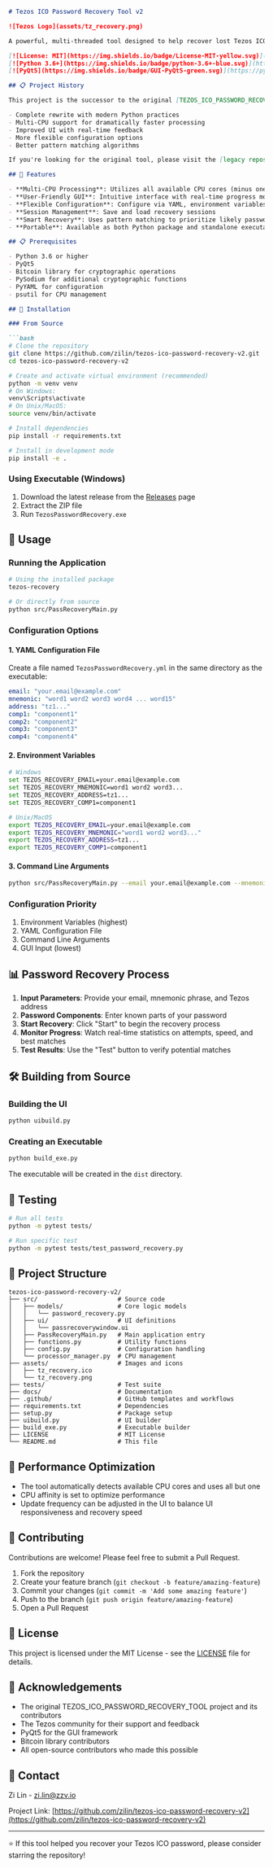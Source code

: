 ```markdown
# Tezos ICO Password Recovery Tool v2

![Tezos Logo](assets/tz_recovery.png)

A powerful, multi-threaded tool designed to help recover lost Tezos ICO passwords through advanced pattern matching and brute force techniques.

[![License: MIT](https://img.shields.io/badge/License-MIT-yellow.svg)](https://opensource.org/licenses/MIT)
[![Python 3.6+](https://img.shields.io/badge/python-3.6+-blue.svg)](https://www.python.org/downloads/)
[![PyQt5](https://img.shields.io/badge/GUI-PyQt5-green.svg)](https://pypi.org/project/PyQt5/)

## 📋 Project History

This project is the successor to the original [TEZOS_ICO_PASSWORD_RECOVERY_TOOL](https://github.com/zilin/TEZOS_ICO_PASSWORD_RECOVERY_TOOL) which was created to help Tezos ICO contributors recover their forgotten passwords. This v2 version brings significant improvements:

- Complete rewrite with modern Python practices
- Multi-CPU support for dramatically faster processing
- Improved UI with real-time feedback
- More flexible configuration options
- Better pattern matching algorithms

If you're looking for the original tool, please visit the [legacy repository](https://github.com/zilin/TEZOS_ICO_PASSWORD_RECOVERY_TOOL).

## 🚀 Features

- **Multi-CPU Processing**: Utilizes all available CPU cores (minus one) for maximum performance
- **User-Friendly GUI**: Intuitive interface with real-time progress monitoring
- **Flexible Configuration**: Configure via YAML, environment variables, or command line
- **Session Management**: Save and load recovery sessions
- **Smart Recovery**: Uses pattern matching to prioritize likely password combinations
- **Portable**: Available as both Python package and standalone executable

## 📋 Prerequisites

- Python 3.6 or higher
- PyQt5
- Bitcoin library for cryptographic operations
- PySodium for additional cryptographic functions
- PyYAML for configuration
- psutil for CPU management

## 🔧 Installation

### From Source

```bash
# Clone the repository
git clone https://github.com/zilin/tezos-ico-password-recovery-v2.git
cd tezos-ico-password-recovery-v2

# Create and activate virtual environment (recommended)
python -m venv venv
# On Windows:
venv\Scripts\activate
# On Unix/MacOS:
source venv/bin/activate

# Install dependencies
pip install -r requirements.txt

# Install in development mode
pip install -e .
```

### Using Executable (Windows)

1. Download the latest release from the [Releases](https://github.com/zilin/tezos-ico-password-recovery-v2/releases) page
2. Extract the ZIP file
3. Run `TezosPasswordRecovery.exe`

## 🚀 Usage

### Running the Application

```bash
# Using the installed package
tezos-recovery

# Or directly from source
python src/PassRecoveryMain.py
```

### Configuration Options

#### 1. YAML Configuration File

Create a file named `TezosPasswordRecovery.yml` in the same directory as the executable:

```yaml
email: "your.email@example.com"
mnemonic: "word1 word2 word3 word4 ... word15"
address: "tz1..."
comp1: "component1"
comp2: "component2"
comp3: "component3"
comp4: "component4"
```

#### 2. Environment Variables

```bash
# Windows
set TEZOS_RECOVERY_EMAIL=your.email@example.com
set TEZOS_RECOVERY_MNEMONIC=word1 word2 word3...
set TEZOS_RECOVERY_ADDRESS=tz1...
set TEZOS_RECOVERY_COMP1=component1

# Unix/MacOS
export TEZOS_RECOVERY_EMAIL=your.email@example.com
export TEZOS_RECOVERY_MNEMONIC="word1 word2 word3..."
export TEZOS_RECOVERY_ADDRESS=tz1...
export TEZOS_RECOVERY_COMP1=component1
```

#### 3. Command Line Arguments

```bash
python src/PassRecoveryMain.py --email your.email@example.com --mnemonic "word1 word2..." --address tz1...
```

### Configuration Priority

1. Environment Variables (highest)
2. YAML Configuration File
3. Command Line Arguments
4. GUI Input (lowest)

## 📊 Password Recovery Process

1. **Input Parameters**: Provide your email, mnemonic phrase, and Tezos address
2. **Password Components**: Enter known parts of your password
3. **Start Recovery**: Click "Start" to begin the recovery process
4. **Monitor Progress**: Watch real-time statistics on attempts, speed, and best matches
5. **Test Results**: Use the "Test" button to verify potential matches

## 🛠️ Building from Source

### Building the UI

```bash
python uibuild.py
```

### Creating an Executable

```bash
python build_exe.py
```

The executable will be created in the `dist` directory.

## 🧪 Testing

```bash
# Run all tests
python -m pytest tests/

# Run specific test
python -m pytest tests/test_password_recovery.py
```

## 📁 Project Structure

```
tezos-ico-password-recovery-v2/
├── src/                      # Source code
│   ├── models/               # Core logic models
│   │   └── password_recovery.py
│   ├── ui/                   # UI definitions
│   │   └── passrecoverywindow.ui
│   ├── PassRecoveryMain.py   # Main application entry
│   ├── functions.py          # Utility functions
│   ├── config.py             # Configuration handling
│   └── processor_manager.py  # CPU management
├── assets/                   # Images and icons
│   ├── tz_recovery.ico
│   └── tz_recovery.png
├── tests/                    # Test suite
├── docs/                     # Documentation
├── .github/                  # GitHub templates and workflows
├── requirements.txt          # Dependencies
├── setup.py                  # Package setup
├── uibuild.py                # UI builder
├── build_exe.py              # Executable builder
├── LICENSE                   # MIT License
└── README.md                 # This file
```

## 🔄 Performance Optimization

- The tool automatically detects available CPU cores and uses all but one
- CPU affinity is set to optimize performance
- Update frequency can be adjusted in the UI to balance UI responsiveness and recovery speed

## 🤝 Contributing

Contributions are welcome! Please feel free to submit a Pull Request.

1. Fork the repository
2. Create your feature branch (`git checkout -b feature/amazing-feature`)
3. Commit your changes (`git commit -m 'Add some amazing feature'`)
4. Push to the branch (`git push origin feature/amazing-feature`)
5. Open a Pull Request

## 📜 License

This project is licensed under the MIT License - see the [LICENSE](LICENSE) file for details.

## 🙏 Acknowledgements

- The original TEZOS_ICO_PASSWORD_RECOVERY_TOOL project and its contributors
- The Tezos community for their support and feedback
- PyQt5 for the GUI framework
- Bitcoin library contributors
- All open-source contributors who made this possible

## 📧 Contact

Zi Lin - zi.lin@zzv.io

Project Link: [https://github.com/zilin/tezos-ico-password-recovery-v2](https://github.com/zilin/tezos-ico-password-recovery-v2)

---

⭐️ If this tool helped you recover your Tezos ICO password, please consider starring the repository!
```
